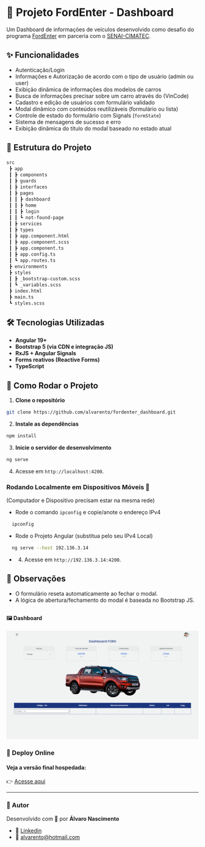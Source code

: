 # :car: Projeto FordEnter - Dashboard

Um Dashboard de informações de veículos desenvolvido como desafio do programa [FordEnter](https://www.ford.com.br/sobre-a-ford/ford-enter/) em parceria com o [SENAI-CIMATEC](https://www.senaicimatec.com.br).

## ✨ Funcionalidades

- Autenticação/Login
- Informações e Autorização de acordo com o tipo de usuário (admin ou user)
- Exibição dinâmica de informações dos modelos de carros
- Busca de informações precisar sobre um carro através do (VinCode)
- Cadastro e edição de usuários com formulário validado
- Modal dinâmico com conteúdos reutilizáveis (formulário ou lista)
- Controle de estado do formulário com Signals (`formState`)
- Sistema de mensagens de sucesso e erro
- Exibição dinâmica do título do modal baseado no estado atual

## 📁 Estrutura do Projeto

```
src
 ┣ app
 ┃ ┣ components
 ┃ ┣ guards
 ┃ ┣ interfaces
 ┃ ┣ pages
 ┃ ┃ ┣ dashboard
 ┃ ┃ ┣ home
 ┃ ┃ ┣ login
 ┃ ┃ ┗ not-found-page
 ┃ ┣ services
 ┃ ┣ types
 ┃ ┣ app.component.html
 ┃ ┣ app.component.scss
 ┃ ┣ app.component.ts
 ┃ ┣ app.config.ts
 ┃ ┗ app.routes.ts
 ┣ environments
 ┣ styles
 ┃ ┣ _bootstrap-custom.scss
 ┃ ┗ _variables.scss
 ┣ index.html
 ┣ main.ts
 ┗ styles.scss
```

## 🛠️ Tecnologias Utilizadas

- **Angular 19+**
- **Bootstrap 5 (via CDN e integração JS)**
- **RxJS + Angular Signals**
- **Forms reativos (Reactive Forms)**
- **TypeScript**


## 🚀 Como Rodar o Projeto

1. **Clone o repositório**
```bash
git clone https://github.com/alvarento/fordenter_dashboard.git
```

2. **Instale as dependências**
```bash
npm install
```

3. **Inicie o servidor de desenvolvimento**
```bash
ng serve
```

4. Acesse em `http://localhost:4200`.

### Rodando Localmente em Dispositivos Móveis 📱
(Computador e Dispositivo precisam estar na mesma rede)

* Rode o comando `ipconfig` e copie/anote o endereço IPv4

```Bash
  ipconfig
```

* Rode o Projeto Angular (substitua pelo seu IPv4 Local)
```Bash
  ng serve --host 192.136.3.14
```

* 4. Acesse em `http://192.136.3.14:4200`.

## 📌 Observações

- O formulário reseta automaticamente ao fechar o modal.
- A lógica de abertura/fechamento do modal é baseada no Bootstrap JS.

##
#### 🖼️ Dashboard
![Página Home](/public/images/capa_dashboard.png)


### :link: Deploy Online

#### Veja a versão final hospedada:

:point_right: [Acesse aqui](https://alvaro-fordenterdashboard.netlify.app)

---
### 👤 Autor
Desenvolvido com 💙 por **Álvaro Nascimento**
- 🔗 [Linkedin](https://www.linkedin.com/in/alvarento)
- 📧 alvarento@hotmail.com
